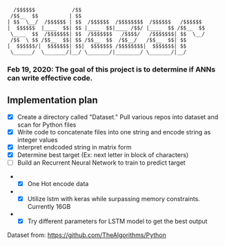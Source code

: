 ``` 
  /$$$$$$            /$$                                        
 /$$__  $$          | $$                                        
| $$  \__/  /$$$$$$ | $$  /$$$$$$  /$$$$$$$$  /$$$$$$   /$$$$$$ 
|  $$$$$$  |____  $$| $$ |____  $$|____ /$$/ |____  $$ /$$__  $$
 \____  $$  /$$$$$$$| $$  /$$$$$$$   /$$$$/   /$$$$$$$| $$  \__/
 /$$  \ $$ /$$__  $$| $$ /$$__  $$  /$$__/   /$$__  $$| $$      
|  $$$$$$/|  $$$$$$$| $$|  $$$$$$$ /$$$$$$$$|  $$$$$$$| $$      
 \______/  \_______/|__/ \_______/|________/ \_______/|__/
 ```

### Feb 19, 2020: The goal of this project is to determine if ANNs can write effective code.

## Implementation plan
- [x] Create a directory called "Dataset." Pull various repos into dataset and scan for Python files 
- [x] Write code to concatenate files into one string and encode string as integer values
- [x] Interpret endcoded string in matrix form
- [x] Determine best target (Ex: next letter in block of characters)
- [ ] Build an Recurrent Neural Network to train to predict target
- - [x] One Hot encode data  
- - [x] Utilize lstm with keras while surpassing memory constraints. Currently 16GB
- - [x] Try different parameters for LSTM model to get the best output

Dataset from: https://github.com/TheAlgorithms/Python
